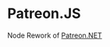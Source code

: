 # Patreon.JS
 Node Rework of [Patreon.NET](https://github.com/Frooxius/Patreon.NET/tree/master/Patreon.NET)
